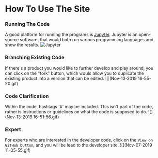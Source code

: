 # How To Use The Site
### Running The Code
A good platform for running the programs is <a href="https://jupyter.org/">Jupyter</a>. Jupyter is an open- source software, that would both run various programming languages and show the results.
<img src="https://s3-ap-south-1.amazonaws.com/av-blog-media/wp-content/uploads/2018/04/jupyter.png" alt="Jupyter">

### Branching Existing Code
If there's a product you would like to further develop and play around, you can click on the "fork" button, which would allow you to duplicate the existing product into a version that can be edited.
![](Nov-13-2019 16-55-20.gif)

### Code Clarification
Within the code, hashtags '#' may be included. This isn't part of the code, rather is instructions or guidelines on what the code is supposed to do.
![](Nov-13-2019 16-51-56.gif)

### Expert
For experts who are interested in the developer code, click on the `View on GitHub button`, and you will be lead to the developer site.
![](Nov-07-2019 11-05-55.gif)

